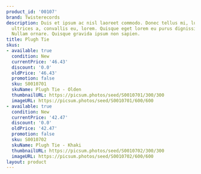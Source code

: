 ```yaml
---
product_id: '00107'
brand: Twisterecords
description: Duis et ipsum ac nisl laoreet commodo. Donec tellus mi, luctus sit amet,
  ultrices a, convallis eu, lorem. Quisque eget lorem eu purus dignissim ultricies.
  Nullam ornare. Quisque gravida ipsum non sapien.
title: Plugh Tie
skus:
- available: true
  condition: New
  currentPrice: '46.43'
  discount: '0.0'
  oldPrice: '46.43'
  promotion: false
  sku: S0010701
  skuName: Plugh Tie - Olden
  thumbnailURL: https://picsum.photos/seed/S0010701/300/300
  imageURL: https://picsum.photos/seed/S0010701/600/600
- available: true
  condition: New
  currentPrice: '42.47'
  discount: '0.0'
  oldPrice: '42.47'
  promotion: false
  sku: S0010702
  skuName: Plugh Tie - Khaki
  thumbnailURL: https://picsum.photos/seed/S0010702/300/300
  imageURL: https://picsum.photos/seed/S0010702/600/600
layout: product
---
```

